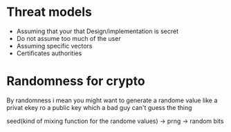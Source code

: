 # Threat models 

- Assuming that your that Design/implementation is secret
- Do not assume too much of the user
- Assuming specific vectors 
- Certificates authorities


# Randomness for crypto

By randomness i mean you might want to generate a randome value like a privat ekey ro a public key which a bad guy can't guess the thing


seed(kind of mixing function for the randome values) -> prng -> random bits

